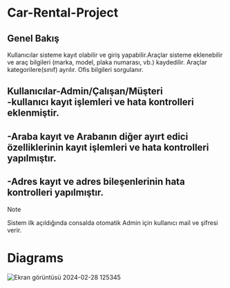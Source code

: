 # Car-Rental-Project 
## Genel Bakış
Kullanıcılar sisteme kayıt olabilir ve giriş yapabilir.Araçlar sisteme eklenebilir ve araç bilgileri (marka, model, plaka numarası, vb.) kaydedilir. Araçlar kategorilere(sınıf) ayrılır. Ofis bilgileri sorgulanır. 

Kullanıcılar-Admin/Çalışan/Müşteri </br>
-kullanıcı kayıt işlemleri ve hata kontrolleri eklenmiştir.
-
-Araba kayıt ve Arabanın diğer ayırt edici özelliklerinin kayıt işlemleri ve hata kontrolleri yapılmıştır.
-
-Adres kayıt ve adres bileşenlerinin hata kontrolleri yapılmıştır.
-
> [!NOTE]
> Sistem ilk açıldığında consalda otomatik   Admin için kullanıcı mail ve şifresi verir.
>

# Diagrams
![Ekran görüntüsü 2024-02-28 125345](https://github.com/Otyom/AracKiralama/assets/105221368/aa5a827d-10c5-41e1-acbe-d1d188f96dab)
